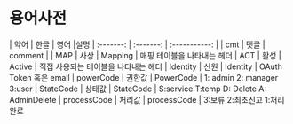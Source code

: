 # 용어사전
| 약어      | 한글      | 영어          |설명
| :-------: | :-------: | :-----------: |
| cmt 	    | 댓글    | comment         | 
| MAP   	    | 사상      | Mapping       | 매핑 테이블을 나타내는 헤더
| ACT        | 활성      | Active          | 직접 사용되는 테이블을 나타내는 헤더
| Identity       | 신원   | Identity      | OAuth Token 혹은 email
| powerCode       | 권한값      | PowerCode     | 1: admin 2: manager 3:user
| StateCode   | 상태값     | StateCode  | S:service T:temp D: Delete A: AdminDelete
| processCode  | 처리값  | processCode | 3:보류 2:최초신고  1:처리완료